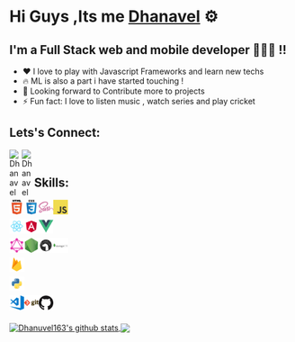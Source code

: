 # Hi Guys ,Its me [Dhanavel][linkedin] ⚙️

## I'm a Full Stack web and mobile developer 🧑🏻‍💻 !!

- ❤️ I love to play with Javascript Frameworks and learn new techs
- 🔥 ML is also a part i have started touching !
- 🤖 Looking forward to Contribute more to projects
- ⚡ Fun fact: I love to listen music , watch series and play cricket

## Lets's Connect:

[<img align="left" alt="Dhanavel" width="22px" src="https://cdn.jsdelivr.net/npm/simple-icons@v3/icons/linkedin.svg" />][linkedin]
[<img align="left" alt="Dhanavel" width="22px" src="https://cdn.jsdelivr.net/npm/simple-icons@v3/icons/instagram.svg" />][instagram]

<br />

## Skills:

[<img align="left" alt="HTML5" width="26px" src="https://raw.githubusercontent.com/github/explore/80688e429a7d4ef2fca1e82350fe8e3517d3494d/topics/html/html.png" />][linkedin]
[<img align="left" alt="CSS3" width="26px" src="https://raw.githubusercontent.com/github/explore/80688e429a7d4ef2fca1e82350fe8e3517d3494d/topics/css/css.png" />][linkedin]
[<img align="left" alt="Sass" width="26px" src="https://raw.githubusercontent.com/github/explore/80688e429a7d4ef2fca1e82350fe8e3517d3494d/topics/sass/sass.png" />][linkedin]
[<img align="left" alt="JavaScript" width="26px" src="https://raw.githubusercontent.com/github/explore/80688e429a7d4ef2fca1e82350fe8e3517d3494d/topics/javascript/javascript.png" />][linkedin]
<br/>
<br/>
[<img align="left" alt="React" width="26px" src="https://raw.githubusercontent.com/github/explore/80688e429a7d4ef2fca1e82350fe8e3517d3494d/topics/react/react.png" />][linkedin]
[<img align="left" alt="React" width="26px" src="https://raw.githubusercontent.com/github/explore/80688e429a7d4ef2fca1e82350fe8e3517d3494d/topics/angular/angular.png" />][linkedin]
[<img align="left" alt="React" width="26px" src="https://raw.githubusercontent.com/github/explore/80688e429a7d4ef2fca1e82350fe8e3517d3494d/topics/vue/vue.png" />][linkedin]
<br/>
<br/>
[<img align="left" alt="GraphQL" width="26px" src="https://raw.githubusercontent.com/github/explore/80688e429a7d4ef2fca1e82350fe8e3517d3494d/topics/graphql/graphql.png" />][linkedin]
[<img align="left" alt="Node.js" width="26px" src="https://raw.githubusercontent.com/github/explore/80688e429a7d4ef2fca1e82350fe8e3517d3494d/topics/nodejs/nodejs.png" />][linkedin]
[<img align="left" alt="Deno" width="26px" src="https://raw.githubusercontent.com/github/explore/361e2821e2dea67711cde99c9c40ed357061cf27/topics/deno/deno.png" />][linkedin]
[<img align="left" alt="MongoDB" width="26px" src="https://raw.githubusercontent.com/github/explore/80688e429a7d4ef2fca1e82350fe8e3517d3494d/topics/mongodb/mongodb.png" />][linkedin]
<br/>
<br/>
[<img align="left" alt="GitHub" width="26px" src="https://raw.githubusercontent.com/github/explore/78df643247d429f6cc873026c0622819ad797942/topics/firebase/firebase.png" />][linkedin]
<br/>
<br/>
[<img align="left" alt="Visual Studio Code" width="26px" src="https://raw.githubusercontent.com/github/explore/80688e429a7d4ef2fca1e82350fe8e3517d3494d/topics/python/python.png" />][linkedin]
<br/>
<br/>
[<img align="left" alt="Visual Studio Code" width="26px" src="https://raw.githubusercontent.com/github/explore/80688e429a7d4ef2fca1e82350fe8e3517d3494d/topics/visual-studio-code/visual-studio-code.png" />][linkedin]
[<img align="left" alt="Git" width="26px" src="https://raw.githubusercontent.com/github/explore/80688e429a7d4ef2fca1e82350fe8e3517d3494d/topics/git/git.png" />][linkedin]
[<img align="left" alt="GitHub" width="26px" src="https://raw.githubusercontent.com/github/explore/78df643247d429f6cc873026c0622819ad797942/topics/github/github.png" />][linkedin]
<br />
<br />

<a href="https://github.com/Dhanuvel163/github-readme-stats">
  <img align="center" src="https://github-readme-stats.vercel.app/api?username=Dhanuvel163&count_private=true&show_icons=true&include_all_commits=true&theme=radical" alt="Dhanuvel163's github stats" />
</a>
<a href="https://github.com/Dhanuvel163/github-readme-stats">
  <img align="center" src="https://github-readme-stats.vercel.app/api/top-langs/?username=Dhanuvel163&layout=compact&theme=radical" />
</a>

[instagram]: https://www.instagram.com/dhanavel_vfc/
[linkedin]: https://www.linkedin.com/in/dhanavel-ramachandran-721802193/
